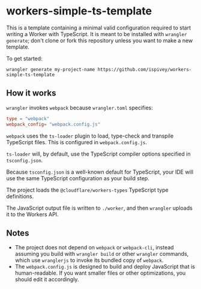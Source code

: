 # workers-simple-ts-template

This is a template containing a minimal valid configuration required to start
writing a Worker with TypeScript. It is meant to be installed with `wrangler
generate`; don't clone or fork this repository unless you want to make a new
template.

To get started:
```
wrangler generate my-project-name https://github.com/ispivey/workers-simple-ts-template
```

## How it works
`wrangler` invokes `webpack` because `wrangler.toml` specifies:
```toml
type = "webpack"
webpack_config= "webpack.config.js"
```

`webpack` uses the `ts-loader` plugin to load, type-check and transpile
TypeScript files. This is configured in `webpack.config.js`.

`ts-loader` will, by default, use the TypeScript compiler options specified in
`tsconfig.json`.

Because `tsconfig.json` is a well-known default for TypeScript, your IDE will
use the same TypeScript configuration as your build step.

The project loads the `@cloudflare/workers-types` TypeScript type definitions.

The JavaScript output file is written to `./worker`, and then `wrangler` uploads
it to the Workers API.

## Notes
* The project does not depend on `webpack` or `webpack-cli`, instead assuming
  you build with `wrangler build` or other `wrangler` commands, which use
  `wranglerjs` to invoke its bundled copy of `webpack`.
* The `webpack.config.js` is designed to build and deploy JavaScript that is
  human-readable. If you want smaller files or other optimizations, you should
  edit it accordingly.
